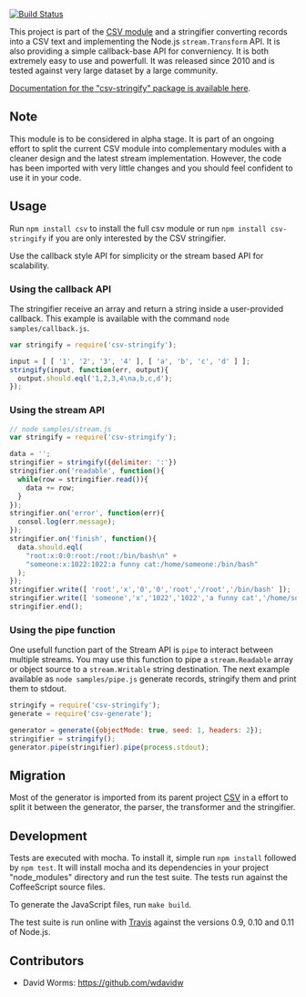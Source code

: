 [![Build Status](https://secure.travis-ci.org/wdavidw/node-csv-stringify.png)](http://travis-ci.org/wdavidw/node-csv-stringify)

This project is part of the [CSV module](https://github.com/wdavidw/node-csv) 
and a stringifier converting records into a CSV text and implementing the 
Node.js `stream.Transform` API. It is also providing a simple callback-base API 
for converniency. It is both extremely easy to use and powerfull. It was 
released since 2010 and is tested against very large dataset by a large 
community.

[Documentation for the "csv-stringify" package is available here][home].

Note
----

This module is to be considered in alpha stage. It is part of an ongoing effort 
to split the current CSV module into complementary modules with a cleaner design 
and the latest stream implementation. However, the code has been imported with 
very little changes and you should feel confident to use it in your code.

Usage
-----

Run `npm install csv` to install the full csv module or run 
`npm install csv-stringify` if you are only interested by the CSV stringifier.

Use the callback style API for simplicity or the stream based API for 
scalability.

### Using the callback API

The stringifier receive an array and return a string inside a user-provided 
callback. This example is available with the command `node samples/callback.js`.

```javascript
var stringify = require('csv-stringify');

input = [ [ '1', '2', '3', '4' ], [ 'a', 'b', 'c', 'd' ] ];
stringify(input, function(err, output){
  output.should.eql('1,2,3,4\na,b,c,d');
});
```

### Using the stream API
    
```javascript
// node samples/stream.js
var stringify = require('csv-stringify');

data = '';
stringifier = stringify({delimiter: ':'})
stringifier.on('readable', function(){
  while(row = stringifier.read()){
    data += row;
  }
});
stringifier.on('error', function(err){
  consol.log(err.message);
});
stringifier.on('finish', function(){
  data.should.eql(
    "root:x:0:0:root:/root:/bin/bash\n" +
    "someone:x:1022:1022:a funny cat:/home/someone:/bin/bash"
  );
});
stringifier.write([ 'root','x','0','0','root','/root','/bin/bash' ]);
stringifier.write([ 'someone','x','1022','1022','a funny cat','/home/someone','/bin/bash' ]);
stringifier.end();
```

### Using the pipe function

One usefull function part of the Stream API is `pipe` to interact between 
multiple streams. You may use this function to pipe a `stream.Readable` array 
or object source to a `stream.Writable` string destination. The next example 
available as `node samples/pipe.js` generate records, stringify them and print 
them to stdout.

```javascript
stringify = require('csv-stringify');
generate = require('csv-generate');

generator = generate({objectMode: true, seed: 1, headers: 2});
stringifier = stringify();
generator.pipe(stringifier).pipe(process.stdout);
```

Migration
---------

Most of the generator is imported from its parent project [CSV][csv] in a effort 
to split it between the generator, the parser, the transformer and the 
stringifier.

Development
-----------

Tests are executed with mocha. To install it, simple run `npm install` 
followed by `npm test`. It will install mocha and its dependencies in your 
project "node_modules" directory and run the test suite. The tests run 
against the CoffeeScript source files.

To generate the JavaScript files, run `make build`.

The test suite is run online with [Travis][travis] against the versions 
0.9, 0.10 and 0.11 of Node.js.

Contributors
------------

*   David Worms: <https://github.com/wdavidw>

[home]: http://csv.adaltas.com/stringify/
[csv]: https://github.com/wdavidw/node-csv
[travis]: https://travis-ci.org/#!/wdavidw/node-csv-stringify
